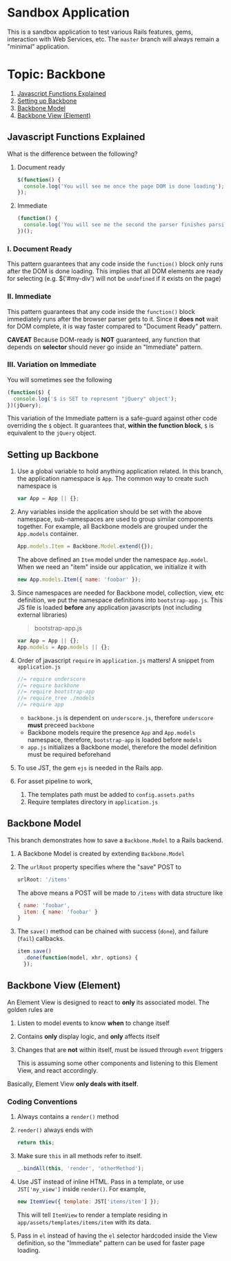 # Sandbox Application

This is a sandbox application to test various Rails features, gems, interaction
with Web Services, etc. The `master` branch will always remain a "minimal"
application.

# Topic: Backbone

1. [Javascript Functions Explained](#javascript-functions-explained)
2. [Setting up Backbone](#setting-up-backbone)
3. [Backbone Model](#backbone-model)
4. [Backbone View (Element)](#backbone-view-element)

## Javascript Functions Explained

What is the difference between the following?

1. Document ready

    ```javascript
    $(function() {
      console.log('You will see me once the page DOM is done loading');
    });
    ```

2. Immediate

    ```javascript
    (function() {
      console.log('You will see me the second the parser finishes parsing me');
    })();
    ```

### I. Document Ready

This pattern guarantees that any code inside the `function()` block only runs
after the DOM is done loading. This implies that all DOM elements are ready
for selecting (e.g. $('#my-div') will not be `undefined` if it exists on the
page)

### II. Immediate

This pattern guarantees that any code inside the `function()` block immediately
runs after the browser parser gets to it. Since it __does not__ wait for DOM
complete, it is way faster compared to "Document Ready" pattern.

__CAVEAT__
Because DOM-ready is __NOT__ guaranteed, any function that depends on
__selector__ should never go inside an "Immediate" pattern.

### III. Variation on Immediate

You will sometimes see the following

```javascript
(function($) {
  console.log('$ is SET to represent "jQuery" object');
})(jQuery);
```

This variation of the Immediate pattern is a safe-guard against other code
overriding the `$` object. It guarantees that, __within the function block__,
`$` is equivalent to the `jQuery` object.

## Setting up Backbone

1. Use a global variable to hold anything application related. In this branch,
the application namespace is `App`. The common way to create such namespace is

    ```javascript
    var App = App || {};
    ```
2. Any variables inside the application should be set with the above namespace,
sub-namespaces are used to group similar components together. For example, all
Backbone models are grouped under the `App.models` container.

    ```javascript
    App.models.Item = Backbone.Model.extend({});
    ```

    The above defined an `Item` model under the namespace `App.model`. When we
    need an "item" inside our application, we initialize it with

    ```javascript
    new App.models.Item({ name: 'foobar' });
    ```
3. Since namespaces are needed for Backbone model, collection, view, etc
definition, we put the namespace definitions into `bootstrap-app.js`. This JS
file is loaded __before__ any application javascripts (not including external
libraries)

    > bootstrap-app.js

    ```javascript
    var App = App || {};
    App.models = App.models || {};
    ```
3. Order of javascript `require` in `application.js` matters! A snippet from
`application.js`

    ```javascript
    //= require underscore
    //= require backbone
    //= require bootstrap-app
    //= require_tree ./models
    //= require app
    ```
    * `backbone.js` is dependent on `underscore.js`, therefore `underscore`
    __must__ preceed `backbone`
    * Backbone models require the presence `App` and `App.models` namespace,
    therefore, `bootstrap-app` is loaded before `models`
    * `app.js` initializes a Backbone model, therefore the model definition
    must be required beforehand
4. To use JST, the gem `ejs` is needed in the Rails app.
5. For asset pipeline to work,
    1. The templates path must be added to `config.assets.paths`
    2. Require templates directory in `application.js`

## Backbone Model

This branch demonstrates how to save a `Backbone.Model` to a Rails backend.

1. A Backbone Model is created by extending `Backbone.Model`
2. The `urlRoot` property specifies where the "save" POST to

    ```javascript
    urlRoot: '/items'
    ```

    The above means a POST will be made to `/items` with data structure like

    ```javascript
    { name: 'foobar',
      item: { name: 'foobar' }
    }
    ```
3. The `save()` method can be chained with success (`done`), and failure
    (`fail`) callbacks.

    ```javascript
    item.save()
      .done(function(model, xhr, options) {
      });
    ```

## Backbone View (Element)

An Element View is designed to react to __only__ its associated model. The
golden rules are

1. Listen to model events to know __when__ to change itself
2. Contains __only__ display logic, and __only__ affects itself
3. Changes that are __not__ within itself, must be issued through `event`
triggers

    This is assuming some other components and listening to this Element View,
    and react accordingly.

Basically, Element View __only deals with itself__.

### Coding Conventions

1. Always contains a `render()` method
2. `render()` always ends with

    ```javascript
    return this;
    ```
3. Make sure `this` in all methods refer to itself.

    ```javascript
    _.bindAll(this, 'render', 'otherMethod');
    ```
4. Use JST instead of inline HTML. Pass in a template, or use
`JST['my_view']` inside `render()`. For example,

    ```javascript
    new ItemView({ template: JST['items/item'] });
    ```

    This will tell `ItemView` to render a template residing in
    `app/assets/templates/items/item` with its data.

5. Pass in `el` instead of having the `el` selector hardcoded inside the View
definition, so the "Immediate" pattern can be used for faster page loading.
